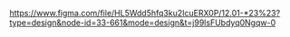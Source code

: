 https://www.figma.com/file/HL5Wdd5hfq3ku2IcuERX0P/12.01-*23%23?type=design&node-id=33-661&mode=design&t=j99lsFUbdyq0Ngqw-0
